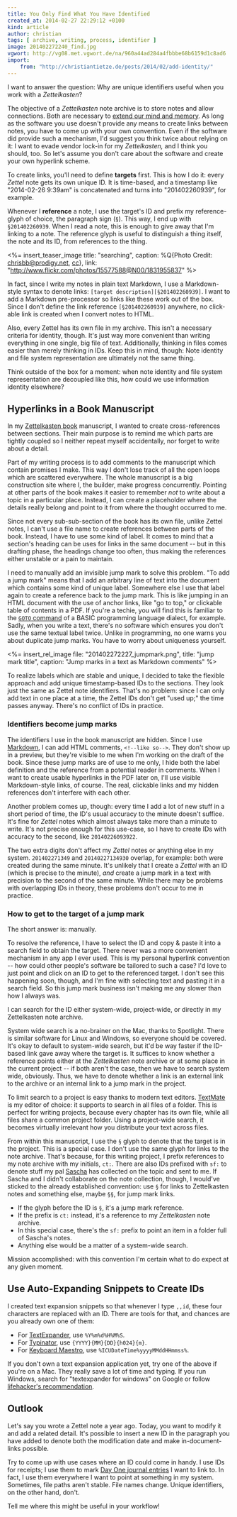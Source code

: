 ```yaml
---
title: You Only Find What You Have Identified
created_at: 2014-02-27 22:29:12 +0100
kind: article
author: christian
tags: [ archive, writing, process, identifier ]
image: 201402272240_find.jpg
vgwort: http://vg08.met.vgwort.de/na/960a44ad284a4fbbbe68b6159d1c8ad6
import:
    from: "http://christiantietze.de/posts/2014/02/add-identity/"
---
```


<!--ct: -->

I want to answer the question: Why are unique identifiers useful when you work with a _Zettelkasten_?

The objective of a _Zettelkasten_ note archive is to store notes and allow connections.  Both are necessary to [extend our mind and memory][extend].  As long as the software you use doesn't provide any means to create links between notes, you have to come up with your own convention.  Even if the software did provide such a mechanism, I'd suggest you think twice about relying on it:  I want to evade vendor lock-in for my _Zettelkasten,_ and I think you should, too.  So let's assume you don't care about the software and create your own hyperlink scheme.

To create links, you'll need to define **targets** first.  This is how I do it:  every _Zettel_ note gets its own unique ID.  It is time-based, and a timestamp like "2014-02-26 9:39am" is concatenated and turns into "201402260939", for example.

Whenever I **reference** a note, I use the target's ID and prefix my reference-glyph of choice, the paragraph sign (`§`).  This way, I end up with `§201402260939`.  When I read a note, this is enough to give away that I'm linking to a note.  The reference glyph is useful to distinguish a thing itself, the note and its ID, from references to the thing.

<%= insert_teaser_image title: "searching", caption: %Q{Photo Credit: <a href="http://www.flickr.com/photos/15577588@N00/1831955837/">chrisbb@prodigy.net</a>, <a href="http://creativecommons.org/licenses/by/2.0/">cc</a>}, link: "http://www.flickr.com/photos/15577588@N00/1831955837" %>

In fact, since I write my notes in plain text Markdown, I use a Markdown-style syntax to denote links:  `[target description][§201402260939]`.  I want to add a Markdown pre-processor so links like these work out of the box.  Since I don't define the link reference `[§201402260939]` anywhere, no click-able link is created when I convert notes to HTML.

Also, every Zettel has its own file in my archive.  This isn't a necessary criteria for identity, though.  It's just way more convenient than writing everything in one single, big file of text.  Additionally, thinking in files comes easier than merely thinking in IDs.  Keep this in mind, though:  Note identity and file system representation are ultimately not the same thing.

Think outside of the box for a moment:  when note identity and file system representation are decoupled like this, how could we use information identity elsewhere?

[extend]: /posts/extend-your-mind-and-memory-with-a-zettelkasten/

## Hyperlinks in a Book Manuscript

In my [Zettelkasten book][zkbook] manuscript, I wanted to create cross-references between sections.  Their main purpose is to remind me which parts are tightly coupled so I neither repeat myself accidentally, nor forget to write about a detail.

Part of my writing process is to add comments to the manuscript which contain promises I make.  This way I don't lose track of all the open loops which are scattered everywhere.  The whole manuscript is a big construction site where I, the builder, make progress concurrently.  Pointing at other parts of the book makes it easier to remember _not_ to write about a topic in a particular place.  Instead, I can create a placeholder where the details really belong and point to it from where the thought occurred to me.

Since not every sub-sub-section of the book has its own file, unlike Zettel notes, I can't use a file name to create references between parts of the book.  Instead, I have to use some kind of label.  It comes to mind that a section's heading can be uses for links in the same document -- but in this drafting phase, the headings change too often, thus making the references either unstable or a pain to maintain.  

I need to manually add an invisible jump mark to solve this problem.  "To add a jump mark" means that I add an arbitrary line of text into the document which contains some kind of unique label.  Somewhere else I use that label again to create a reference back to the jump mark.  This is like jumping in an HTML document with the use of anchor links, like "go to top," or clickable table of contents in a PDF.  If you're a techie, you will find this is familiar to the [`GOTO` command][goto] of a BASIC programming language dialect, for example.  Sadly, when you write a text, there's no software which ensures you don't use the same textual label twice.  Unlike in programming, no one warns you about duplicate jump marks.  You have to worry about uniqueness yourself.

<%= insert_rel_image file: "201402272227_jumpmark.png", title: "jump mark title", caption: "Jump marks in a text as Markdown comments" %>

To realize labels which are stable and unique, I decided to take the flexible approach and add unique timestamp-based IDs to the sections.  They look just the same as Zettel note identifiers.  That's no problem: since I can only add text in one place at a time, the Zettel IDs don't get "used up;"  the time passes anyway.  There's no conflict of IDs in practice.

[goto]: https://en.wikipedia.org/wiki/Goto
[zkbook]: http://www.zettelkasten.de/book

### Identifiers become jump marks

The identifiers I use in the book manuscript are hidden.  Since I use [Markdown][], I can add HTML comments, `<!--like so-->`.  They don't show up in a preview, but they're visible to me when I'm working on the draft of the book.  Since these jump marks are of use to me only, I hide both the label definition and the reference from a potential reader in comments.  When I want to create usable hyperlinks in the PDF later on, I'll use visible Markdown-style links, of course.  The real, clickable links and my hidden references don't interfere with each other.

Another problem comes up, though: every time I add a lot of new stuff in a short period of time, the ID's usual accuracy to the minute doesn't suffice.  It's fine for _Zettel_ notes which almost always take more than a minute to write.  It's not precise enough for this use-case, so I have to create IDs with accuracy to the second, like `20140226093922`.

The two extra digits don't affect my _Zettel_ notes or anything else in my system.  `201402271349` and `20140227134930` overlap, for example:  both were created during the same minute.  It's unlikely that I create a _Zettel_ with an ID (which is precise to the minute), _and_ create a jump mark in a text with precision to the second of the same minute.  While there may be problems with overlapping IDs in theory, these problems don't occur to me in practice.

[markdown]: http://daringfireball.net/projects/markdown/

### How to get to the target of a jump mark

The short answer is:  manually.

To resolve the reference, I have to select the ID and copy & paste it into a search field to obtain the target.  There never was a more convenient mechanism in any app I ever used.  This is my personal hyperlink convention -- how could other people's software be tailored to such a case?  I'd love to just point and click on an ID to get to the referenced target.  I don't see this happening soon, though, and I'm fine with selecting text and pasting it in a search field.  So this jump mark business isn't making me any slower than how I always was.

I can search for the ID either system-wide, project-wide, or directly in my Zettelkasten note archive.

System wide search is a no-brainer on the Mac, thanks to Spotlight.  There is similar software for Linux and Windows, so everyone should be covered.  It's okay to default to system-wide search, but it'd be way faster if the ID-based link gave away where the target is.  It suffices to know whether a reference points either at the _Zettelkasten_ note archive or at some place in the current project -- if both aren't the case, then we have to search system wide, obviously.  Thus, we have to denote whether a link is an external link to the archive or an internal link to a jump mark in the project.

To limit search to a project is easy thanks to modern text editors.  [TextMate][] is my editor of choice:  it supports to search in all files of a folder.  This is perfect for writing projects, because every chapter has its own file, while all files share a common project folder.  Using a project-wide search, it becomes virtually irrelevant how you distribute your text across files.

From within this manuscript, I use the `§` glyph to denote that the target is in the project.  This is a special case.  I don't use the same glyph for links to the note archive.  That's because, for this writing project, I prefix references to my note archive with my initials, `ct:`.  There are also IDs prefixed with `sf:` to denote stuff my pal [Sascha][] has collected on the topic and sent to me.  If Sascha and I didn't collaborate on the note collection, though, I would've sticked to the already established convention:   use `§` for links to Zettelkasten notes and something else, maybe `§§`, for jump mark links.

* If the glyph before the ID is `§`, it's a jump mark reference.
* If the prefix is `ct:` instead, it's a reference to my _Zettelkasten_ note archive.
* In this special case, there's the `sf:` prefix to point an item in a folder full of Sascha's notes.
* Anything else would be a matter of a system-wide search.

Mission accomplished:  with this convention I'm certain what to do expect at any given moment.

[textmate]: http://macromates.com/
[sascha]: http://saschafast.de

## Use Auto-Expanding Snippets to Create IDs

I created text expansion snippets so that whenever I type `,,id`, these four characters are replaced with an ID.  There are tools for that, and chances are you already own one of them:

* For [TextExpander][], use `%Y%m%d%H%M%S`.
* For [Typinator][], use `{YYYY}{MM}{DD}{h024}{m}`.
* For [Keyboard Maestro][keymae], use `%ICUDateTime%yyyyMMddHHmmss%`.

If you don't own a text expansion application yet, try one of the above if you're on a Mac.  They really save a lot of time and typing.  If you run Windows, search for "textexpander for windows" on Google or follow [lifehacker's recommendation][1].

[1]: http://lifehacker.com/5844126/the-best-text-expansion-app-for-windows
[textexpander]: https://smilesoftware.com/TextExpander/
[typinator]: http://www.ergonis.com/products/typinator/
[keymae]: http://www.keyboardmaestro.com/

## Outlook

Let's say you wrote a Zettel note a year ago.  Today, you want to modify it and add a related detail.  It's possible to insert a new ID in the paragraph you have added to denote both the modification date and make in-document-links possible.

Try to come up with use cases where an ID could come in handy.  I use IDs for receipts; I use them to mark [Day One journal entries][dayone] I want to link to.  In fact, I use them everywhere I want to point at something in my system.  Sometimes, file paths aren't stable.  File names change.  Unique identifiers, on the other hand, don't.

Tell me where this might be useful in your workflow!

[dayone]: http://dayoneapp.com/
